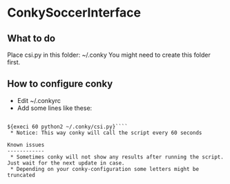 ConkySoccerInterface
===================

What to do
----------
Place csi.py in this folder: ~/.conky 
You might need to create this folder first.

How to configure conky
----------------------
 * Edit ~/.conkyrc
 * Add some lines like these:
````${font size=11:italic}${color slate grey}Fußball EM 2012 ${hr}${color }${font }

${execi 60 python2 ~/.conky/csi.py}````
 * Notice: This way conky will call the script every 60 seconds

Known issues
------------
 * Sometimes conky will not show any results after running the script. Just wait for the next update in case.
 * Depending on your conky-configuration some letters might be truncated
